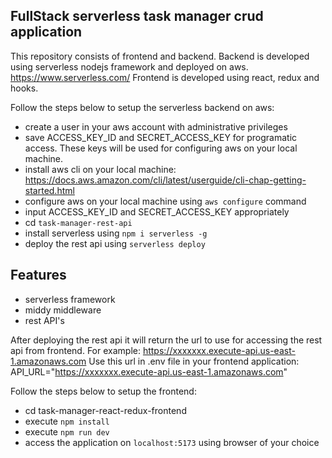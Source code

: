 ## FullStack serverless task manager crud application

This repository consists of frontend and backend. Backend is developed using serverless nodejs framework and deployed on aws.
https://www.serverless.com/
Frontend is developed using react, redux and hooks.

Follow the steps below to setup the serverless backend on aws:

- create a user in your aws account with administrative privileges
- save ACCESS_KEY_ID and SECRET_ACCESS_KEY for programatic access. These keys will be used for configuring aws on your local machine.
- install aws cli on your local machine: https://docs.aws.amazon.com/cli/latest/userguide/cli-chap-getting-started.html
- configure aws on your local machine using `aws configure` command
- input ACCESS_KEY_ID and SECRET_ACCESS_KEY appropriately
- cd `task-manager-rest-api`
- install serverless using `npm i serverless -g`
- deploy the rest api using `serverless deploy`

## Features

- serverless framework
- middy middleware
- rest API's

After deploying the rest api it will return the url to use for accessing the rest api from frontend. For example:
https://xxxxxxx.execute-api.us-east-1.amazonaws.com
Use this url in .env file in your frontend application:
API_URL="https://xxxxxxx.execute-api.us-east-1.amazonaws.com"

Follow the steps below to setup the frontend:

- cd task-manager-react-redux-frontend
- execute `npm install`
- execute `npm run dev`
- access the application on `localhost:5173` using browser of your choice

